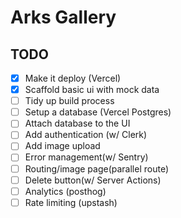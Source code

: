 # Arks Gallery

## TODO

- [x] Make it deploy (Vercel)
- [x] Scaffold basic ui with mock data
- [ ] Tidy up build process
- [ ] Setup a database (Vercel Postgres)
- [ ] Attach database to the UI
- [ ] Add authentication (w/ Clerk)
- [ ] Add image upload
- [ ] Error management(w/ Sentry)
- [ ] Routing/image page(parallel route)
- [ ] Delete button(w/ Server Actions)
- [ ] Analytics (posthog)
- [ ] Rate limiting (upstash)